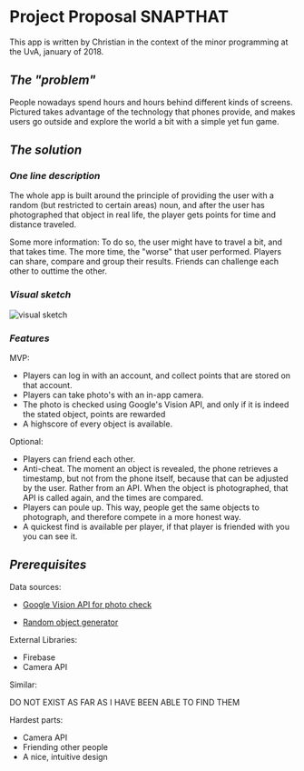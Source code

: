 # Project Proposal SNAPTHAT

This app is written by Christian in the context of the minor programming at the UvA, january of 2018.

## *The "problem"*

People nowadays spend hours and hours behind different kinds of screens.
Pictured takes advantage of the technology that phones provide, and makes users go outside and explore the world a bit with a simple yet fun game.

## *The solution*

### *One line description*
The whole app is built around the principle of providing the user with a random (but restricted to certain areas) noun, and after the user has photographed that object in real life, the player gets points for time and distance traveled.

Some more information: To do so, the user might have to travel a bit, and that takes time. The more time, the "worse" that user performed. Players can share, compare and group their results. Friends can challenge each other to outtime the other.

### *Visual sketch*

![visual sketch](https://github.com/Segouta/Pictured/blob/master/doc/visual_sketch.jpeg)

### *Features*

MVP:

* Players can log in with an account, and collect points that are stored on that account.
* Players can take photo's with an in-app camera.
* The photo is checked using Google's Vision API, and only if it is indeed the stated object, points are rewarded
* A highscore of every object is available.

Optional:

* Players can friend each other.
* Anti-cheat. The moment an object is revealed, the phone retrieves a timestamp, but not from the phone itself, because that can be adjusted by the user. Rather from an API. When the object is photographed, that API is called again, and the times are compared.
* Players can poule up. This way, people get the same objects to photograph, and therefore compete in a more honest way.
* A quickest find is available per player, if that player is friended with you you can see it.

## *Prerequisites*

Data sources:

* [Google Vision API for photo check](https://cloud.google.com/vision/?utm_source=google&utm_medium=cpc&utm_campaign=emea-nl-all-nl-dr-bkws-all-all-trial-e-gcp-1003963&utm_content=text-ad-none-any-DEV_c-CRE_170512857568-ADGP_Desk+%7C+AW+SEM+%7C+BKWS+~+EXA_1%3A1_NL_NL_ML_Vision+API_google+vision+api-KWID_43700016973722688-kwd-203288731687-userloc_9064817&utm_term=KW_google%20vision%20api-ST_google+vision+api&ds_rl=1245734&gclid=Cj0KCQiAyszSBRDJARIsAHAqQ4pR8oo2cGZfocML-IIAcj9TMGbFpLQvhIGmITbpbAr9nqz_kU3C7tsaAjr-EALw_wcB&dclid=CJSVn6eoydgCFdQ44AodzhkHTA)

* [Random object generator](https://www.randomlists.com/things)


External Libraries:

* Firebase
* Camera API


Similar:

DO NOT EXIST AS FAR AS I HAVE BEEN ABLE TO FIND THEM


Hardest parts:

* Camera API
* Friending other people
* A nice, intuitive design
